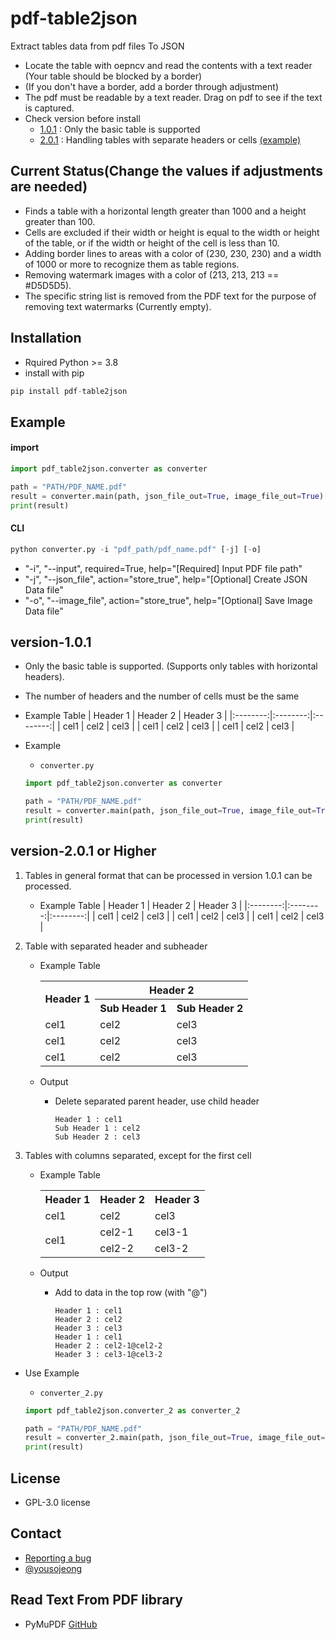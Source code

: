 # pdf-table2json
Extract tables data from pdf files To JSON

- Locate the table with oepncv and read the contents with a text reader (Your table should be blocked by a border)
- (If you don't have a border, add a border through adjustment)
- The pdf must be readable by a text reader. Drag on pdf to see if the text is captured.
- Check version before install
    - [1.0.1](#version-101) : Only the basic table is supported
    - [2.0.1](#version-201-or-higher) : Handling tables with separate headers or cells [(example)](#version-201-or-higher)

## Current Status(Change the values ​​if adjustments are needed)
- Finds a table with a horizontal length greater than 1000 and a height greater than 100.
- Cells are excluded if their width or height is equal to the width or height of the table, or if the width or height of the cell is less than 10.
- Adding border lines to areas with a color of (230, 230, 230) and a width of 1000 or more to recognize them as table regions.
- Removing watermark images with a color of (213, 213, 213 == #D5D5D5).
- The specific string list is removed from the PDF text for the purpose of removing text watermarks (Currently empty).

## Installation
- Rquired Python >= 3.8
- install with pip
```py
pip install pdf-table2json 
```

## Example
#### import
```py
import pdf_table2json.converter as converter

path = "PATH/PDF_NAME.pdf"
result = converter.main(path, json_file_out=True, image_file_out=True)
print(result)
```

#### CLI
```py
python converter.py -i "pdf_path/pdf_name.pdf" [-j] [-o]
```
- "-i", "--input", required=True, help="[Required] Input PDF file path"
- "-j", "--json_file", action="store_true", help="[Optional] Create JSON Data file"
- "-o", "--image_file", action="store_true", help="[Optional] Save Image Data file"



## version-1.0.1
- Only the basic table is supported. (Supports only tables with horizontal headers).
- The number of headers and the number of cells must be the same
- Example Table
    | Header 1 | Header 2 | Header 3 |
    |:--------:|:--------:|:--------:|
    |   cel1   |   cel2   |   cel3   |
    |   cel1   |   cel2   |   cel3   |
    |   cel1   |   cel2   |   cel3   |

- Example
    - `converter.py`
    
    ```py
    import pdf_table2json.converter as converter

    path = "PATH/PDF_NAME.pdf"
    result = converter.main(path, json_file_out=True, image_file_out=True)
    print(result)
    ```

## version-2.0.1 or Higher
1. Tables in general format that can be processed in version 1.0.1 can be processed.
    - Example Table
        | Header 1 | Header 2 | Header 3 |
        |:--------:|:--------:|:--------:|
        |   cel1   |   cel2   |   cel3   |
        |   cel1   |   cel2   |   cel3   |
        |   cel1   |   cel2   |   cel3   |

2. Table with separated header and subheader
    - Example Table
        <table>
        <tr>
        <th rowspan="2">Header 1</th>
        <th style="text-align:center" colspan="2">Header 2</th>
        </tr>
        <tr>
        <th>Sub Header 1</th>
        <th>Sub Header 2</th>
        </tr>
        <tr>
        <td>cel1</td>
        <td>cel2</td>
        <td>cel3</td>
        </tr>
        <tr>
        <td>cel1</td>
        <td>cel2</td>
        <td>cel3</td>
        </tr>
        <tr>
        <td>cel1</td>
        <td>cel2</td>
        <td>cel3</td>
        </tr>
        </table>

    - Output
        - Delete separated parent header, use child header

            ```
            Header 1 : cel1
            Sub Header 1 : cel2
            Sub Header 2 : cel3
            ```

3. Tables with columns separated, except for the first cell
    - Example Table
        <table>
        <tr>
        <th>Header 1</th>
        <th>Header 2</th>
        <th>Header 3</th>
        </tr>
        <tr>
        <td>cel1</td>
        <td>cel2</td>
        <td>cel3</td>
        </tr>
        <tr>
        <td rowspan=2>cel1</td>
        <td>cel2-1</td>
        <td>cel3-1</td>
        </tr>
        <tr>
        <td>cel2-2</td>
        <td>cel3-2</td>
        </tr>
        </table>

    - Output
        - Add to data in the top row (with "@")
            
            ```
            Header 1 : cel1
            Header 2 : cel2
            Header 3 : cel3
            Header 1 : cel1
            Header 2 : cel2-1@cel2-2
            Header 3 : cel3-1@cel3-2
            ```

- Use Example
    - `converter_2.py`

    ```py
    import pdf_table2json.converter_2 as converter_2

    path = "PATH/PDF_NAME.pdf"
    result = converter_2.main(path, json_file_out=True, image_file_out=True)
    print(result)
    ```



## License
- GPL-3.0 license

## Contact
- [Reporting a bug](https://github.com/yousojeong/pdf-table-extract/issues)
- [@yousojeong](https://github.com/yousojeong)

## Read Text From PDF library
- PyMuPDF [GitHub](https://github.com/pymupdf/PyMuPDF)